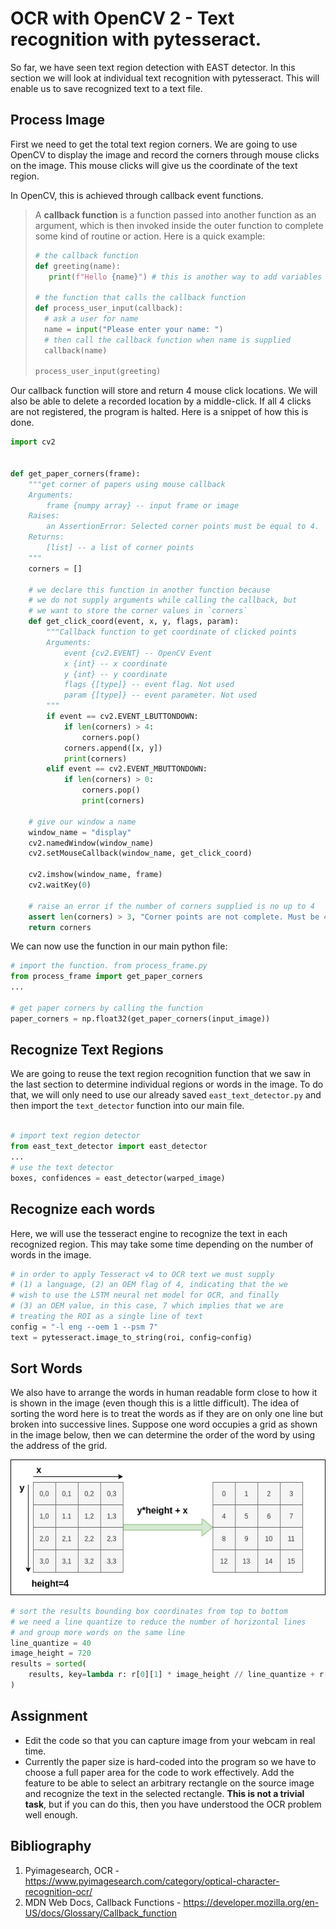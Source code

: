 # OCR with OpenCV 2 - Text recognition with pytesseract.

So far, we have seen  text region detection with EAST detector. In this section we will look at individual text recognition with pytesseract. This will enable us to save recognized text to a text file.

## Process Image

First we need to get the total text region corners. We are going to use OpenCV to display the image and record the corners through mouse clicks on the image. This mouse clicks will give us the coordinate of the text region.

In OpenCV, this is achieved through callback event functions.

> A **callback function** is a function passed into another function as an argument, which is then invoked inside the outer function to complete some kind of routine or action.
> Here is a quick example:
>
> ```python
> # the callback function
> def greeting(name):
>    print(f"Hello {name}") # this is another way to add variables in a string
> 
> # the function that calls the callback function
> def process_user_input(callback):
>   # ask a user for name
>   name = input("Please enter your name: ")
>   # then call the callback function when name is supplied
>   callback(name)
> 
> process_user_input(greeting)

Our callback function will store and return 4 mouse click locations. We will also be able to delete a recorded location by a middle-click. If all 4 clicks are not registered, the program is halted. Here is a snippet of how this is done.

```python
import cv2


def get_paper_corners(frame):
    """get corner of papers using mouse callback
    Arguments:
        frame {numpy array} -- input frame or image
    Raises:
        an AssertionError: Selected corner points must be equal to 4.
    Returns:
        [list] -- a list of corner points
    """
    corners = []

    # we declare this function in another function because
    # we do not supply arguments while calling the callback, but
    # we want to store the corner values in `corners`
    def get_click_coord(event, x, y, flags, param):
        """Callback function to get coordinate of clicked points
        Arguments:
            event {cv2.EVENT} -- OpenCV Event
            x {int} -- x coordinate
            y {int} -- y coordinate
            flags {[type]} -- event flag. Not used
            param {[type]} -- event parameter. Not used
        """
        if event == cv2.EVENT_LBUTTONDOWN:
            if len(corners) > 4:
                corners.pop()
            corners.append([x, y])
            print(corners)
        elif event == cv2.EVENT_MBUTTONDOWN:
            if len(corners) > 0:
                corners.pop()
                print(corners)

    # give our window a name
    window_name = "display"
    cv2.namedWindow(window_name)
    cv2.setMouseCallback(window_name, get_click_coord)

    cv2.imshow(window_name, frame)
    cv2.waitKey(0)

    # raise an error if the number of corners supplied is no up to 4
    assert len(corners) > 3, "Corner points are not complete. Must be 4!"
    return corners
```

We can now use the function in our main python file:

```python
# import the function. from process_frame.py
from process_frame import get_paper_corners
...

# get paper corners by calling the function
paper_corners = np.float32(get_paper_corners(input_image))
```

## Recognize Text Regions

We are going to reuse the text region recognition function that we saw in the last section to determine individual regions or words in the image. To do that, we will only need to use our already saved `east_text_detector.py` and then import the `text_detector` function into our main file.

```python

# import text region detector
from east_text_detector import east_detector
...
# use the text detector
boxes, confidences = east_detector(warped_image)

```

## Recognize each words

Here, we will use the tesseract engine to recognize the text in each recognized region. This may take some time depending on the number of words in the image.

```python
# in order to apply Tesseract v4 to OCR text we must supply
# (1) a language, (2) an OEM flag of 4, indicating that the we
# wish to use the LSTM neural net model for OCR, and finally
# (3) an OEM value, in this case, 7 which implies that we are
# treating the ROI as a single line of text
config = "-l eng --oem 1 --psm 7"
text = pytesseract.image_to_string(roi, config=config)
```

## Sort Words

We also have to arrange the words in human readable form close to how it is shown in the image (even though this is a little difficult). The idea of sorting the word here is to treat the words as if they are on only one line but broken into successive lines. Suppose one word occupies a grid as shown in the image below, then we can determine the order of the word by using the address of the grid.

![words_grid](words_grid.png)

```python
# sort the results bounding box coordinates from top to bottom
# we need a line quantize to reduce the number of horizontal lines
# and group more words on the same line
line_quantize = 40
image_height = 720
results = sorted(
    results, key=lambda r: r[0][1] * image_height // line_quantize + r[0][0]
)
```

## Assignment

- Edit the code so that you can capture image from your webcam in real time.
- Currently the paper size is hard-coded into the program so we have to choose a full paper area for the code to work effectively. Add the feature to be able to select an arbitrary rectangle on the source image and recognize the text in the selected rectangle. **This is not a trivial task**, but if you can do this, then you have understood the OCR problem well enough.

## Bibliography

1. Pyimagesearch, OCR - https://www.pyimagesearch.com/category/optical-character-recognition-ocr/
2. MDN Web Docs, Callback Functions - https://developer.mozilla.org/en-US/docs/Glossary/Callback_function